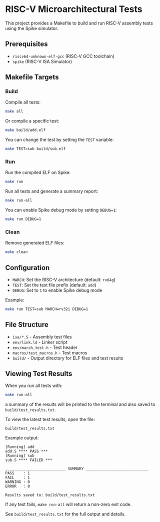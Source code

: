 # RISC-V Microarchitectural Tests

This project provides a Makefile to build and run RISC-V assembly tests using the Spike simulator.

## Prerequisites

- `riscv64-unknown-elf-gcc` (RISC-V GCC toolchain)
- `spike` (RISC-V ISA Simulator)

## Makefile Targets

### Build

Compile all tests:

```sh
make all
```

Or compile a specific test:

```sh
make build/add.elf
```

You can change the test by setting the `TEST` variable:

```sh
make TEST=sub build/sub.elf
```

### Run

Run the compiled ELF on Spike:

```sh
make run
```

Run all tests and generate a summary report:

```sh
make run-all
```

You can enable Spike debug mode by setting `DEBUG=1`:

```sh
make run DEBUG=1
```

### Clean

Remove generated ELF files:

```sh
make clean
```

## Configuration

- `MARCH`: Set the RISC-V architecture (default: `rv64g`)
- `TEST`:  Set the test file prefix (default: `add`)
- `DEBUG`: Set to `1` to enable Spike debug mode

Example:

```sh
make run TEST=sub MARCH=rv32i DEBUG=1
```

## File Structure

- `isa/*.S`           - Assembly test files
- `env/link.ld`       - Linker script
- `env/march_test.h`  - Test header
- `macros/test_macros.h` - Test macros
- `build/`            - Output directory for ELF files and test results

## Viewing Test Results

When you run all tests with:

```sh
make run-all
```

a summary of the results will be printed to the terminal and also saved to `build/test_results.txt`.

To view the latest test results, open the file:

```
build/test_results.txt
```

Example output:

```
[Running] add
add.S **** PASS ***
[Running] sub
sub.S **** FAILED ***

___________________________ SUMMARY ____________________________
PASS    : 1
FAIL    : 1
WARNING : 0
ERROR   : 0

Results saved to: build/test_results.txt
```

If any test fails, `make run-all` will return a non-zero exit code.

See `build/test_results.txt` for the full output and details.
